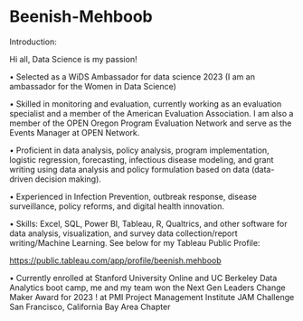 # Beenish-Mehboob
Introduction:

Hi all, Data Science is my passion!

• Selected as a WiDS Ambassador for data science 2023 (I am an ambassador for the Women in Data Science)

• Skilled in monitoring and evaluation, currently working as an evaluation specialist and a member of the American Evaluation Association. I am also a member of the OPEN Oregon Program Evaluation Network and serve as the Events Manager at OPEN Network.

• Proficient in data analysis, policy analysis, program implementation, logistic regression, forecasting, infectious disease modeling, and grant writing using data analysis and policy formulation based on data (data-driven decision making).

• Experienced in Infection Prevention, outbreak response, disease surveillance, policy reforms, and digital health innovation. 

• Skills: Excel, SQL, Power BI, Tableau, R, Qualtrics, and other software for data analysis, visualization, and survey data collection/report writing/Machine Learning. See below for my Tableau Public Profile:

https://public.tableau.com/app/profile/beenish.mehboob 

• Currently enrolled at Stanford University Online and UC Berkeley Data Analytics boot camp, me and my team won the Next Gen Leaders Change Maker Award for 2023 ! at PMI Project Management Institute JAM Challenge San Francisco, California Bay Area Chapter
